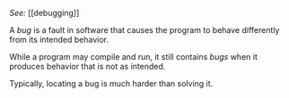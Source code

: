 *See:* [[debugging]]

A *bug* is a fault in software that causes the program to behave differently from its intended behavior. 

While a program may compile and run, it still contains *bugs* when it produces behavior that is not as intended. 

Typically, locating a bug is much harder than solving it. 


